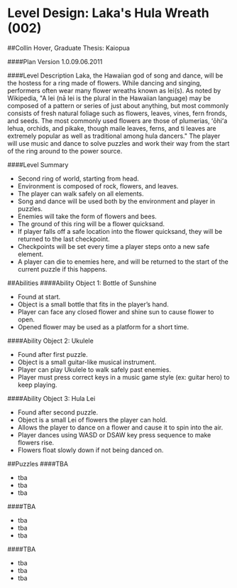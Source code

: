 Level Design: Laka's Hula Wreath (002)
========
##Collin Hover, Graduate Thesis: Kaiopua

####Plan Version
1.0.09.06.2011

####Level Description
Laka, the Hawaiian god of song and dance, will be the hostess for a ring made of flowers. While dancing and singing, performers often wear many flower wreaths known as lei(s). As noted by Wikipedia, "A lei (nā lei is the plural in the Hawaiian language) may be composed of a pattern or series of just about anything, but most commonly consists of fresh natural foliage such as flowers, leaves, vines, fern fronds, and seeds. The most commonly used flowers are those of plumerias, ʻōhiʻa lehua, orchids, and pikake, though maile leaves, ferns, and ti leaves are extremely popular as well as traditional among hula dancers." The player will use music and dance to solve puzzles and work their way from the start of the ring around to the power source.

####Level Summary
*   Second ring of world, starting from head. 
*   Environment is composed of rock, flowers, and leaves. 
*   The player can walk safely on all elements.
*   Song and dance will be used both by the environment and player in puzzles.
*   Enemies will take the form of flowers and bees.
*   The ground of this ring will be a flower quicksand.
*   If player falls off a safe location into the flower quicksand, they will be returned to the last checkpoint.
*   Checkpoints will be set every time a player steps onto a new safe element.
*   A player can die to enemies here, and will be returned to the start of the current puzzle if this happens.

##Abilities
####Ability Object 1: Bottle of Sunshine
*   Found at start.
*   Object is a small bottle that fits in the player’s hand.
*   Player can face any closed flower and shine sun to cause flower to open.
*   Opened flower may be used as a platform for a short time.

####Ability Object 2: Ukulele
*   Found after first puzzle.
*   Object is a small guitar-like musical instrument.
*   Player can play Ukulele to walk safely past enemies.
*   Player must press correct keys in a music game style (ex: guitar hero) to keep playing.

####Ability Object 3: Hula Lei
*   Found after second puzzle.
*   Object is a small Lei of flowers the player can hold.
*   Allows the player to dance on a flower and cause it to spin into the air.
*   Player dances using WASD or DSAW key press sequence to make flowers rise.
*   Flowers float slowly down if not being danced on.

##Puzzles
####TBA
*   tba
*   tba
*   tba

####TBA
*   tba
*   tba
*   tba

####TBA
*   tba
*   tba
*   tba

